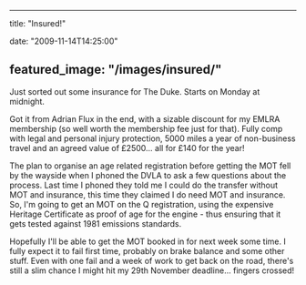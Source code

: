 
---
title: "Insured!"

date: "2009-11-14T14:25:00"

featured_image: "/images/insured/"
---


Just sorted out some insurance for The Duke.  Starts on Monday at midnight. 

Got it from Adrian Flux in the end, with a sizable discount for my EMLRA membership (so well worth the membership fee just for that).  Fully comp with legal and personal injury protection, 5000 miles a year of non-business travel and an agreed value of £2500... all for £140 for the year!

The plan to organise an age related registration before getting the MOT fell by the wayside when I phoned the DVLA to ask a few questions about the process.  Last time I phoned they told me I could do the transfer without MOT and insurance, this time they claimed I do need MOT and insurance.  So, I'm going to get an MOT on the Q registration, using the expensive Heritage Certificate as proof of age for the engine - thus ensuring that it gets tested against 1981 emissions standards.

Hopefully I'll be able to get the MOT booked in for next week some time.  I fully expect it to fail first time, probably on brake balance and some other stuff.  Even with one fail and a week of work to get back on the road, there's still a slim chance I might hit my 29th November deadline... fingers crossed!